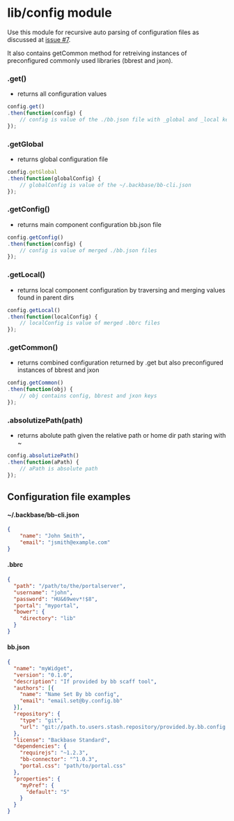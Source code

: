 lib/config module
===================

Use this module for recursive auto parsing of configuration files as discussed at [issue #7](https://github.com/Backbase/bb-cli/issues/7).

It also contains getCommon method for retreiving instances of preconfigured commonly used libraries (bbrest and jxon).

### .get()
- returns all configuration values
``` js
config.get()
.then(function(config) {
    // config is value of the ./bb.json file with _global and _local keys that store other 2 configs
});
```
### .getGlobal
- returns global configuration file
``` js
config.getGlobal
.then(function(globalConfig) {
    // globalConfig is value of the ~/.backbase/bb-cli.json
});
```
### .getConfig()
- returns main component configuration bb.json file
``` js
config.getConfig()
.then(function(config) {
    // config is value of merged ./bb.json files
});
```
### .getLocal()
- returns local component configuration by traversing and merging values found in parent dirs
``` js
config.getLocal()
.then(function(localConfig) {
    // localConfig is value of merged .bbrc files
});
```
### .getCommon()
- returns combined configuration returned by .get but also preconfigured instances of bbrest and jxon
``` js
config.getCommon()
.then(function(obj) {
    // obj contains config, bbrest and jxon keys
});
```
### .absolutizePath(path)
- returns abolute path given the relative path or home dir path staring with ~
``` js
config.absolutizePath()
.then(function(aPath) {
    // aPath is absolute path
});
```

## Configuration file examples

#### ~/.backbase/bb-cli.json
``` json
{
    "name": "John Smith",
    "email": "jsmith@example.com"
}
```

#### .bbrc
``` json
{
  "path": "/path/to/the/portalserver",
  "username": "john",
  "password": "HU&69wev*!$8",
  "portal": "myportal",
  "bower": {
    "directory": "lib"
  }
}
```

#### bb.json
``` json
{
  "name": "myWidget",
  "version": "0.1.0",
  "description": "If provided by bb scaff tool",
  "authors": [{
    "name": "Name Set By bb config",
    "email": "email.set@by.config.bb"
  }],
  "repository": {
    "type": "git",
    "url": "git://path.to.users.stash.repository/provided.by.bb.config.git"
  },
  "license": "Backbase Standard",
  "dependencies": {
    "requirejs": "~1.2.3",
    "bb-connector": "^1.0.3",
    "portal.css": "path/to/portal.css"
  },
  "properties": {
    "myPref": {
      "default": "5"
    }
  }
}
```
